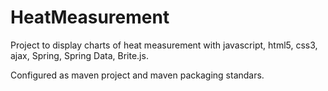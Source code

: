 HeatMeasurement
===============

Project to display charts of heat measurement with javascript, html5, css3, ajax, Spring, Spring Data, Brite.js.

Configured as maven project and maven packaging standars.
